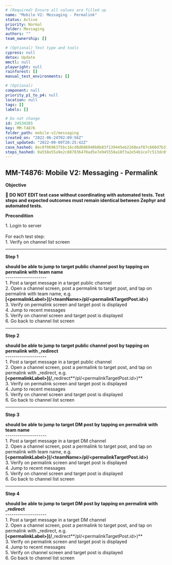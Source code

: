 ```yaml
---
# (Required) Ensure all values are filled up
name: "Mobile V2: Messaging - Permalink"
status: Active
priority: Normal
folder: Messaging
authors: ""
team_ownership: []

# (Optional) Test type and tools
cypress: null
detox: Update
mmctl: null
playwright: null
rainforest: []
manual_test_environments: []

# (Optional)
component: null
priority_p1_to_p4: null
location: null
tags: []
labels: []

# Do not change
id: 24534265
key: MM-T4876
folder_path: mobile-v2/messaging
created_on: "2022-06-24T02:09:56Z"
last_updated: "2022-09-09T20:25:42Z"
case_hashed: 8ec8f0696375bc16cd8d686940b8b83f139445eb2168eaf87c660d7b31faf0ab87409d9dfbb202f5c78d5ee87526bc6d
steps_hashed: 0a558e55a9e2c887836470ad5e7e945558a18f3a2e54b1ce7c513dc0f140d7ef76650062f3fdc814fabd134b3e29bf57
---
```


## MM-T4876: Mobile V2: Messaging - Permalink

**Objective**

**🛑 DO NOT EDIT test case without coordinating with automated tests. Test steps and expected outcomes must remain identical between Zephyr and automated tests.**

**Precondition**

1\. Login to server\
\
For each test step:\
1\. Verify on channel list screen

---

**Step 1**

**should be able to jump to target public channel post by tapping on permalink with team name**\
\--------------------\
1\. Post a target message in a target public channel\
2\. Open a channel screen, post a permalink to target post, and tap on permalink with team name, e.g.\
**\[\<permalinkLabel>]\(/\<teamName>/pl/\<permalinkTargetPost.id>)**\
3\. Verify on permalink screen and target post is displayed\
4\. Jump to recent messages\
5\. Verify on channel screen and target post is displayed\
6\. Go back to channel list screen

---

**Step 2**

**should be able to jump to target public channel post by tapping on permalink with \_redirect**\
\--------------------\
1\. Post a target message in a target public channel\
2\. Open a channel screen, post a permalink to target post, and tap on permalink with \_redirect, e.g.\
**\[\<permalinkLabel>]\(/**\_redirect\*\*/pl/\<permalinkTargetPost.id>)\*\*\
3\. Verify on permalink screen and target post is displayed\
4\. Jump to recent messages\
5\. Verify on channel screen and target post is displayed\
6\. Go back to channel list screen

---

**Step 3**

**should be able to jump to target DM post by tapping on permalink with team name**\
\--------------------\
1\. Post a target message in a target DM channel\
2\. Open a channel screen, post a permalink to target post, and tap on permalink with team name, e.g.\
**\[\<permalinkLabel>]\(/\<teamName>/pl/\<permalinkTargetPost.id>)**\
3\. Verify on permalink screen and target post is displayed\
4\. Jump to recent messages\
5\. Verify on channel screen and target post is displayed\
6\. Go back to channel list screen

---

**Step 4**

**should be able to jump to target DM post by tapping on permalink with **\_redirect****\
\--------------------\
1\. Post a target message in a target DM channel\
2\. Open a channel screen, post a permalink to target post, and tap on permalink with \_redirect, e.g.\
**\[\<permalinkLabel>]\(/**\_redirect\*\*/pl/\<permalinkTargetPost.id>)\*\*\
3\. Verify on permalink screen and target post is displayed\
4\. Jump to recent messages\
5\. Verify on channel screen and target post is displayed\
6\. Go back to channel list screen
